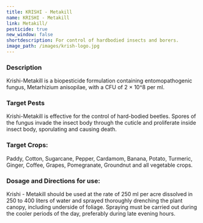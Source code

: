 ```yaml
---
title: KRISHI - Metakill
name: KRISHI - Metakill
link: Metakill/
pesticide: true
new_window: false
shortdescription: For control of hardbodied insects and borers.
image_path: /images/krish-logo.jpg
---
```

### Description
Krishi-Metakill is a biopesticide formulation containing entomopathogenic fungus,
Metarhizium anisopilae, with a CFU of 2 × 10^8 per ml.

### Target Pests
Krishi-Metakill is effective for the control of hard-bodied beetles. Spores of the fungus invade the insect body through the cuticle and proliferate inside insect body, sporulating and causing death.

### Target Crops:
Paddy, Cotton, Sugarcane, Pepper, Cardamom, Banana, Potato, Turmeric,
Ginger, Coffee, Grapes, Pomegranate, Groundnut and all vegetable crops.

### Dosage and Directions for use:
Krishi - Metakill should be used at the rate of 250 ml per acre dissolved in 250 to 400 liters of water and sprayed thoroughly drenching the plant canopy, including underside of foliage. Spraying must be carried out during the cooler periods of the day, preferably during late evening hours.
